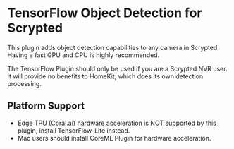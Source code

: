 # TensorFlow Object Detection for Scrypted

This plugin adds object detection capabilities to any camera in Scrypted. Having a fast GPU and CPU is highly recommended.

The TensorFlow Plugin should only be used if you are a Scrypted NVR user. It will provide no benefits to HomeKit, which does its own detection processing.

## Platform Support

  * Edge TPU (Coral.ai) hardware acceleration is NOT supported by this plugin, install TensorFlow-Lite instead.
  * Mac users should install CoreML Plugin for hardware acceleration.
